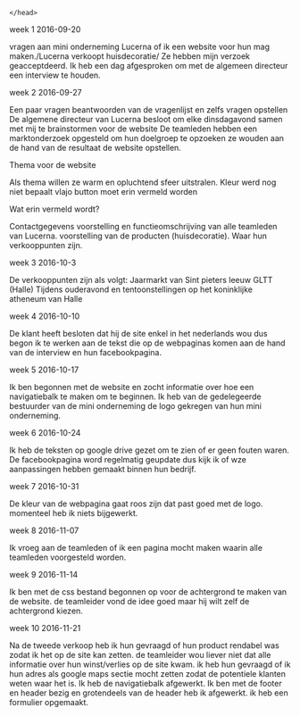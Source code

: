 <!DOCTYPE html>
<html lang="nl">
	<head>
		<meta charset="utf-8" >
		<meta name="description" content="#" >
		<meta name="keywords" content="#">
		<title>Hello, world!</title>

	</head>

  <body>

<p> week 1 2016-09-20

vragen aan mini onderneming Lucerna of ik een website voor hun mag maken./Lucerna verkoopt huisdecoratie/
Ze hebben mijn verzoek geacceptdeerd.
Ik heb een dag afgesproken om met de algemeen directeur een interview te houden.



week 2 2016-09-27

Een paar vragen beantwoorden van de vragenlijst en zelfs vragen opstellen
De algemene directeur van Lucerna besloot om elke dinsdagavond samen met mij te brainstormen voor de website
De teamleden hebben een marktonderzoek opgesteld om hun doelgroep te opzoeken ze wouden aan de hand van de resultaat de website opstellen. 

Thema voor de website

Als thema willen ze warm en opluchtend sfeer uitstralen.
Kleur werd nog niet bepaalt 
vlajo button moet erin vermeld worden

Wat erin vermeld wordt?

Contactgegevens 
voorstelling en functieomschrijving van alle teamleden van Lucerna.
voorstelling van de producten (huisdecoratie).
Waar hun verkooppunten zijn.


week 3 2016-10-3

De verkooppunten zijn als volgt:
Jaarmarkt van Sint pieters leeuw 
GLTT (Halle) 
Tijdens ouderavond en tentoonstellingen op het koninklijke atheneum van Halle

week 4 2016-10-10

De klant heeft besloten dat hij de site enkel in het nederlands wou dus begon ik te werken aan de tekst die op de webpaginas komen aan de hand van de interview en hun facebookpagina.

week 5 2016-10-17

Ik ben begonnen met de website en zocht informatie over hoe een navigatiebalk te maken om te beginnen. Ik heb van de gedelegeerde bestuurder van de mini onderneming de logo gekregen van hun mini onderneming. 

week 6 2016-10-24

Ik heb de teksten op google drive gezet om te zien of er geen fouten waren.
De facebookpagina word regelmatig geupdate dus kijk ik of wze aanpassingen hebben gemaakt binnen hun bedrijf.


week 7 2016-10-31

De kleur van de webpagina gaat roos zijn dat past goed met de logo.
momenteel heb ik niets bijgewerkt.

week 8 2016-11-07

Ik vroeg aan de teamleden of ik een pagina mocht maken waarin alle teamleden voorgesteld worden.

week 9 2016-11-14

Ik ben met de css bestand begonnen op voor de achtergrond te maken van de website.
de teamleider vond de idee goed maar hij wilt zelf de achtergrond kiezen.

week 10 2016-11-21

Na de tweede verkoop heb ik hun gevraagd of hun product rendabel was zodat ik het op de site kan zetten.
de teamleider wou liever niet dat alle informatie over hun winst/verlies op de site kwam.
ik heb hun gevraagd of ik hun adres als google maps sectie mocht zetten zodat de potentiele klanten weten waar het is.
Ik heb de navigatiebalk afgewerkt.
Ik ben met de footer en header bezig en grotendeels van de header heb ik afgewerkt.
ik heb een formulier opgemaakt.
</p>

</body>

</html>



















